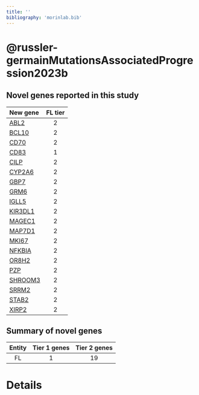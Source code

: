 ```yaml
---
title: ''
bibliography: 'morinlab.bib'
---
```


# @russler-germainMutationsAssociatedProgression2023b
## Novel genes reported in this study

|New gene|FL tier|
|:-|:-:|
|[ABL2](ABL2)|2 |
|[BCL10](BCL10)|2 |
|[CD70](CD70)|2 |
|[CD83](CD83)|1 |
|[CILP](CILP)|2 |
|[CYP2A6](CYP2A6)|2 |
|[GBP7](GBP7)|2 |
|[GRM6](GRM6)|2 |
|[IGLL5](IGLL5)|2 |
|[KIR3DL1](KIR3DL1)|2 |
|[MAGEC1](MAGEC1)|2 |
|[MAP7D1](MAP7D1)|2 |
|[MKI67](MKI67)|2 |
|[NFKBIA](NFKBIA)|2 |
|[OR8H2](OR8H2)|2 |
|[PZP](PZP)|2 |
|[SHROOM3](SHROOM3)|2 |
|[SRRM2](SRRM2)|2 |
|[STAB2](STAB2)|2 |
|[XIRP2](XIRP2)|2 |

## Summary of novel genes

|Entity| Tier 1 genes| Tier 2 genes|
|:-:|:-:|:-:|
|FL|1|19|

# Details

